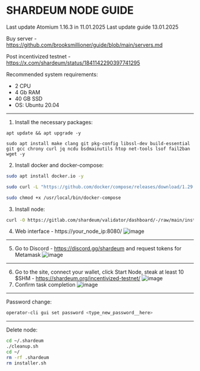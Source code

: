 # SHARDEUM NODE GUIDE

Last update Atomium 1.16.3 in 11.01.2025
Last update guide 13.01.2025

Buy server - https://github.com/brooksmillioner/guide/blob/main/servers.md

Post incentivized testnet - https://x.com/shardeum/status/1841142290397741295


Recommended system requirements: 
- 2 CPU
- 4 Gb RAM
- 40 GB SSD
- OS: Ubuntu 20.04

---
1. Install the necessary packages:
```
apt update && apt upgrade -y

sudo apt install make clang git pkg-config libssl-dev build-essential git gcc chrony curl jq ncdu bsdmainutils htop net-tools lsof fail2ban wget -y
```
2. Install docker and docker-compose:
```bash
sudo apt install docker.io -y

sudo curl -L "https://github.com/docker/compose/releases/download/1.29.2/docker-compose-$(uname -s)-$(uname -m)" -o /usr/local/bin/docker-compose

sudo chmod +x /usr/local/bin/docker-compose
```
3. Install node:
```bash
curl -O https://gitlab.com/shardeum/validator/dashboard/-/raw/main/installer.sh && chmod +x installer.sh && ./installer.sh
```
4. Web interface - https://your_node_ip:8080/
![image](https://github.com/user-attachments/assets/98da7bd0-de4a-4911-bdbb-6cbbca2ea6f3)

---
5.  Go to Discord - https://discord.gg/shardeum and request tokens for Metamask
![image](https://github.com/brooksmillioner/guide/assets/52867637/e61bb29c-b43e-40e9-88a9-aa9f052a810d)
---
6. Go to the site, connect your wallet, click Start Node, steak at least 10 $SHM - https://shardeum.org/incentivized-testnet/
![image](https://github.com/user-attachments/assets/2bd87ded-ac05-42af-a718-11b8a65a766e)
7. Confirm task completion
![image](https://github.com/user-attachments/assets/0ba0a378-20e6-4ea7-af9f-bae5ff6a0ea7)


---
Password change:
```bash
operator-cli gui set password <type_new_password__here>
```
---
Delete node:
```bash
cd ~/.shardeum
./cleanup.sh
cd ~/
rm -rf .shardeum
rm installer.sh
```


